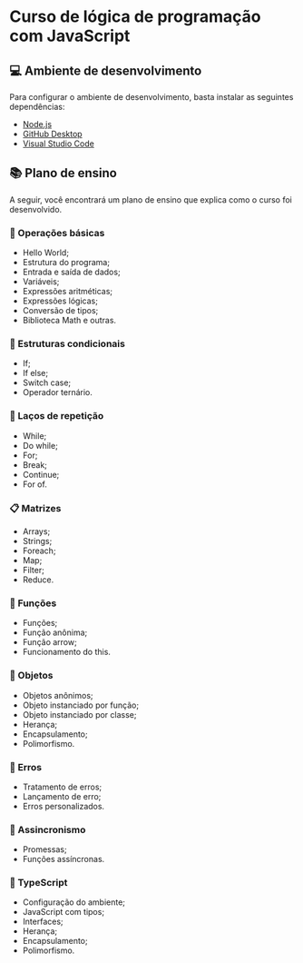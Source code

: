 # Curso de lógica de programação com JavaScript

## 💻 Ambiente de desenvolvimento

Para configurar o ambiente de desenvolvimento, basta instalar as seguintes dependências:

- [Node.js](https://nodejs.org/en/)
- [GitHub Desktop](https://desktop.github.com/)
- [Visual Studio Code](https://code.visualstudio.com/)

## 📚 Plano de ensino

A seguir, você encontrará um plano de ensino que explica como o curso foi desenvolvido.

### 📖 Operações básicas

- Hello World;
- Estrutura do programa;
- Entrada e saída de dados;
- Variáveis;
- Expressões aritméticas;
- Expressões lógicas;
- Conversão de tipos;
- Biblioteca Math e outras.

### 🤔 Estruturas condicionais

- If;
- If else;
- Switch case;
- Operador ternário.

### 🔁 Laços de repetição

- While;
- Do while;
- For;
- Break; 
- Continue;
- For of.

### 📋 Matrizes

- Arrays;
- Strings;
- Foreach;
- Map;
- Filter;
- Reduce.

### 📝 Funções

- Funções;
- Função anônima;
- Função arrow;
- Funcionamento do this.

### 📁 Objetos

- Objetos anônimos;
- Objeto instanciado por função;
- Objeto instanciado por classe;
- Herança;
- Encapsulamento;
- Polimorfismo.

### 🚨 Erros

- Tratamento de erros;
- Lançamento de erro;
- Erros personalizados.

### 📡 Assincronismo

- Promessas;
- Funções assíncronas.

### 📃 TypeScript

- Configuração do ambiente;
- JavaScript com tipos;
- Interfaces;
- Herança;
- Encapsulamento;
- Polimorfismo.
